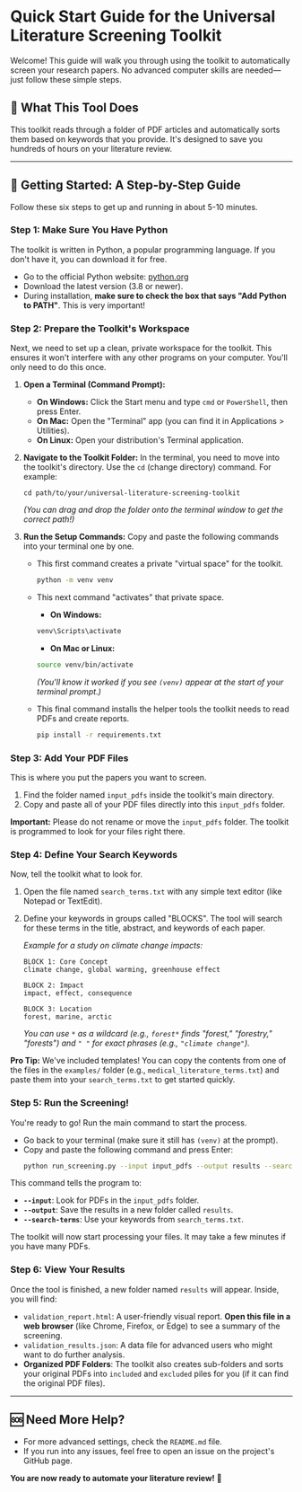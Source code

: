 # Quick Start Guide for the Universal Literature Screening Toolkit

Welcome! This guide will walk you through using the toolkit to automatically screen your research papers. No advanced computer skills are needed—just follow these simple steps.

## 🎯 What This Tool Does

This toolkit reads through a folder of PDF articles and automatically sorts them based on keywords that you provide. It's designed to save you hundreds of hours on your literature review.

---

## 🚀 Getting Started: A Step-by-Step Guide

Follow these six steps to get up and running in about 5-10 minutes.

### Step 1: Make Sure You Have Python

The toolkit is written in Python, a popular programming language. If you don't have it, you can download it for free.

*   Go to the official Python website: [python.org](https://www.python.org/downloads/)
*   Download the latest version (3.8 or newer).
*   During installation, **make sure to check the box that says "Add Python to PATH"**. This is very important!

### Step 2: Prepare the Toolkit's Workspace

Next, we need to set up a clean, private workspace for the toolkit. This ensures it won't interfere with any other programs on your computer. You'll only need to do this once.

1.  **Open a Terminal (Command Prompt):**
    *   **On Windows:** Click the Start menu and type `cmd` or `PowerShell`, then press Enter.
    *   **On Mac:** Open the "Terminal" app (you can find it in Applications > Utilities).
    *   **On Linux:** Open your distribution's Terminal application.

2.  **Navigate to the Toolkit Folder:**
    In the terminal, you need to move into the toolkit's directory. Use the `cd` (change directory) command. For example:
    ```
    cd path/to/your/universal-literature-screening-toolkit
    ```
    *(You can drag and drop the folder onto the terminal window to get the correct path!)*

3.  **Run the Setup Commands:**
    Copy and paste the following commands into your terminal one by one.

    *   This first command creates a private "virtual space" for the toolkit.
        ```bash
        python -m venv venv
        ```

    *   This next command "activates" that private space.
        *   **On Windows:**
          ```bash
          venv\Scripts\activate
          ```
        *   **On Mac or Linux:**
          ```bash
          source venv/bin/activate
          ```
        *(You'll know it worked if you see `(venv)` appear at the start of your terminal prompt.)*

    *   This final command installs the helper tools the toolkit needs to read PDFs and create reports.
        ```bash
        pip install -r requirements.txt
        ```

### Step 3: Add Your PDF Files

This is where you put the papers you want to screen.

1.  Find the folder named `input_pdfs` inside the toolkit's main directory.
2.  Copy and paste all of your PDF files directly into this `input_pdfs` folder.

**Important:** Please do not rename or move the `input_pdfs` folder. The toolkit is programmed to look for your files right there.

### Step 4: Define Your Search Keywords

Now, tell the toolkit what to look for.

1.  Open the file named `search_terms.txt` with any simple text editor (like Notepad or TextEdit).
2.  Define your keywords in groups called "BLOCKS". The tool will search for these terms in the title, abstract, and keywords of each paper.

    *Example for a study on climate change impacts:*
    ```
    BLOCK 1: Core Concept
    climate change, global warming, greenhouse effect

    BLOCK 2: Impact
    impact, effect, consequence

    BLOCK 3: Location
    forest, marine, arctic
    ```
    *You can use `*` as a wildcard (e.g., `forest*` finds "forest," "forestry," "forests") and `" "` for exact phrases (e.g., `"climate change"`).*

**Pro Tip:** We've included templates! You can copy the contents from one of the files in the `examples/` folder (e.g., `medical_literature_terms.txt`) and paste them into your `search_terms.txt` to get started quickly.

### Step 5: Run the Screening!

You're ready to go! Run the main command to start the process.

*   Go back to your terminal (make sure it still has `(venv)` at the prompt).
*   Copy and paste the following command and press Enter:
    ```bash
    python run_screening.py --input input_pdfs --output results --search-terms search_terms.txt
    ```
This command tells the program to:
*   **`--input`**: Look for PDFs in the `input_pdfs` folder.
*   **`--output`**: Save the results in a new folder called `results`.
*   **`--search-terms`**: Use your keywords from `search_terms.txt`.

The toolkit will now start processing your files. It may take a few minutes if you have many PDFs.

### Step 6: View Your Results

Once the tool is finished, a new folder named `results` will appear. Inside, you will find:

*   `validation_report.html`: A user-friendly visual report. **Open this file in a web browser** (like Chrome, Firefox, or Edge) to see a summary of the screening.
*   `validation_results.json`: A data file for advanced users who might want to do further analysis.
*   **Organized PDF Folders**: The toolkit also creates sub-folders and sorts your original PDFs into `included` and `excluded` piles for you (if it can find the original PDF files).

---

## 🆘 Need More Help?

*   For more advanced settings, check the `README.md` file.
*   If you run into any issues, feel free to open an issue on the project's GitHub page.

**You are now ready to automate your literature review!** 🚀
